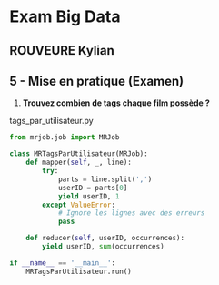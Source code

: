 # Exam Big Data
## ROUVEURE Kylian

## 5 - Mise en pratique (Examen)

1. **Trouvez combien de tags chaque film possède ?**

tags_par_utilisateur.py
```python
from mrjob.job import MRJob

class MRTagsParUtilisateur(MRJob):
    def mapper(self, _, line):
        try:
            parts = line.split(',')
            userID = parts[0]
            yield userID, 1
        except ValueError:
            # Ignore les lignes avec des erreurs
            pass

    def reducer(self, userID, occurrences):
        yield userID, sum(occurrences)

if __name__ == '__main__':
    MRTagsParUtilisateur.run()
```